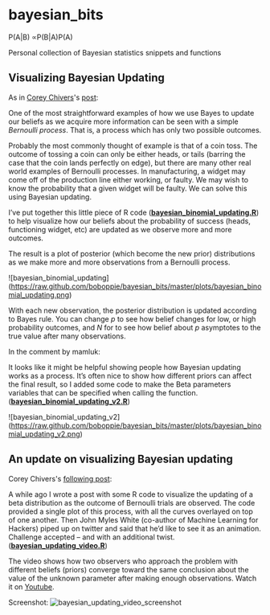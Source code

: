 bayesian_bits
=============

P(A|B) ∝P(B|A)P(A)

Personal collection of Bayesian statistics snippets and functions

Visualizing Bayesian Updating
----------

As in [Corey Chivers](http://madere.biol.mcgill.ca/cchivers/)'s [post](http://bayesianbiologist.com/2011/09/10/visualizing-bayesian-updating/):

One of the most straightforward examples of how we use Bayes to update our beliefs as we acquire more information can be seen with a simple *Bernoulli process*. That is, a process which has only two  possible outcomes.

Probably the most commonly thought of example is that of a coin toss. The outcome of tossing a coin can only be either heads, or tails (barring the case that the coin lands perfectly on edge), but there are many other real world examples of Bernoulli processes. In manufacturing, a widget may come off of the production line either working, or faulty.  We may wish to know the probability that a given widget will be faulty.  We can solve this using Bayesian updating.

I’ve put together this little piece of R code ([**bayesian_binomial_updating.R**](https://raw.github.com/boboppie/bayesian_bits/master/bayesian_binomial_updating.R)) to help visualize how our beliefs about the probability of success (heads, functioning widget, etc) are updated as we observe more and more outcomes.

The result is a plot of posterior (which become the new prior) distributions as we make more and more observations from a Bernoulli process.

![bayesian_binomial_updating] (https://raw.github.com/boboppie/bayesian_bits/master/plots/bayesian_binomial_updating.png)

With each new observation, the posterior distribution is updated according to Bayes rule. You can change *p* to see how belief changes for low, or high probability outcomes, and *N* for to see how belief about *p* asymptotes to the true value after many observations.

In the comment by mamluk:

It looks like it might be helpful showing people how Bayesian updating works as a process. It’s often nice to show how different priors can affect the final result, so I added some code to make the Beta parameters variables that can be specified when calling the function. ([**bayesian_binomial_updating_v2.R**](https://raw.github.com/boboppie/bayesian_bits/master/bayesian_binomial_updating_v2.R))

![bayesian_binomial_updating_v2] (https://raw.github.com/boboppie/bayesian_bits/master/plots/bayesian_binomial_updating_v2.png)

An update on visualizing Bayesian updating
----------
Corey Chivers's [following post](http://bayesianbiologist.com/2012/08/17/an-update-on-visualizing-bayesian-updating/):

A while ago I wrote a post with some R code to visualize the updating of a beta distribution as the outcome of Bernoulli trials are observed. The code provided a single plot of this process, with all the curves overlayed on top of one another. Then John Myles White (co-author of Machine Learning for Hackers) piped up on twitter and said that he’d like to see it as an animation. Challenge accepted – and with an additional twist. ([**bayesian_updating_video.R**](https://raw.github.com/boboppie/bayesian_bits/master/bayesian_updating_video.R))

The video shows how two observers who approach the problem with different beliefs (priors) converge toward the same conclusion about the value of the unknown parameter after making enough observations. Watch it on [Youtube](http://www.youtube.com/watch?v=rUoJvogN7qQ).

Screenshot:
![ bayesian_updating_video_screenshot](https://raw.github.com/boboppie/bayesian_bits/master/plots/bayesian_updating_video_screenshot.png)